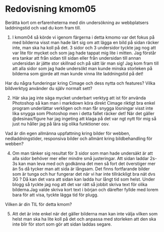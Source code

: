 ---
---
Redovisning kmom05
=========================

Berätta kort om erfarenheterna med din undersökning av webbplatsers laddningstid och vad du kom fram till.  

1.  I kmom04 så körde vi igenom färgerna i detta kmomo var det fokus på med bilderna visst man hade lärt sig om att lägga en bild på sidan räcker inte, man ska ha koll på det. 3 sidor och 3 undersidor tyckte jag nog att var lite för mycket och som jag hade tappat mig lite i mitten. Jag förstår era tankar att från sidan till sidan eller från undersidan till annan undersidan är jätte stor skillnad och på sätt lär man sig! Jag kom fram till att alla sidor som jag hade undersökt man kunde minska storleken på bilderna som gjorde att man kunde vinna lite laddningstid på det!  

Har du några funderingar kring Cimage och dess nytta och features? Vilka bildverktyg använder du själv normalt sett?  

2. Här ska jag inte säga mycket underbart verktyg att ist för använda Photoshop så kan man i markdown köra direkt Cimage riktigt bra enkel program underlättar verkligen och man får snygga lösningar visst inte lika snygga som Photoshop men i detta fallet räcker det! När det gäller @desinax/figure har jag ingeting att klaga på det var ngt nytt för mig så just nu håller jag på lära sig olika funktioner osv.  

Vad är din egen allmänna uppfattning kring bilder för webben, nedladdningstider, responsiva bilder och allmänt kring bildbehandling för webben?  

4. Om man tänker sig resultat för 3 sidor som man hade undersäkt är att alla sidor behöver mer eller mindre små justeringar. Att sidan laddar 2s-3s kan man leva med och godkänna det men så fort det överstiger mer än 5s då tycker man att sida är långsam. Det finns fortfarande bilder som är tunga och hur fungerar det när vi har inte tillräckligt bra nät dvs 3G ? Då kan det vara att sidan kan ladda hur långt tid som helst. Under blogg så tyckte jag nog att det var rätt så jobbit skriva text för olika bilderna.Jag valde skriva kort text i början och därefter fyllde med lorem bara för att visa, tyckte lägga tid för plugg. 

Vilken är din TIL för detta kmom?  

5. Att det är inte enkel när det gäller bilderna man kan inte välja vilken som helst man ska ha lite koll på det och anpassa med storleken att den ska inte blir för stort som gör att sidan laddas segare.
